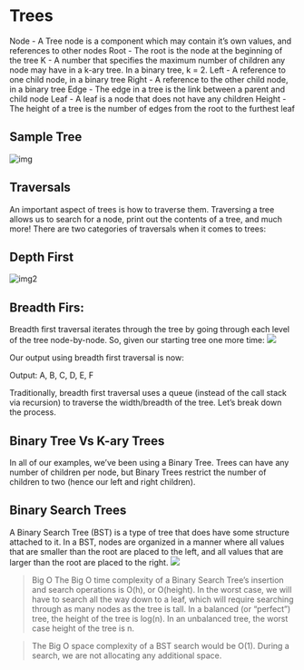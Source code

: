 # Trees

Node - A Tree node is a component which may contain it’s own values, and references to other nodes
Root - The root is the node at the beginning of the tree
K - A number that specifies the maximum number of children any node may have in a k-ary tree. In a binary tree, k = 2.
Left - A reference to one child node, in a binary tree
Right - A reference to the other child node, in a binary tree
Edge - The edge in a tree is the link between a parent and child node
Leaf - A leaf is a node that does not have any children
Height - The height of a tree is the number of edges from the root to the furthest leaf


## Sample Tree
![img](https://codefellows.github.io/common_curriculum/data_structures_and_algorithms/Code_401/class-15/resources/images/BinaryTree1.PNG)

## Traversals
An important aspect of trees is how to traverse them. Traversing a tree allows us to search for a node, print out the contents of a tree, and much more! There are two categories of traversals when it comes to trees:

## Depth First
![img2](https://codefellows.github.io/common_curriculum/data_structures_and_algorithms/Code_401/class-15/resources/images/tree-example.png)

## Breadth Firs:
Breadth first traversal iterates through the tree by going through each level of the tree node-by-node. So, given our starting tree one more time:
![](https://codefellows.github.io/common_curriculum/data_structures_and_algorithms/Code_401/class-15/resources/images/tree-example.png)

Our output using breadth first traversal is now:

Output: A, B, C, D, E, F

Traditionally, breadth first traversal uses a queue (instead of the call stack via recursion) to traverse the width/breadth of the tree. Let’s break down the process.


## Binary Tree Vs K-ary Trees
In all of our examples, we’ve been using a Binary Tree. Trees can have any number of children per node, but Binary Trees restrict the number of children to two (hence our left and right children).

## Binary Search Trees
A Binary Search Tree (BST) is a type of tree that does have some structure attached to it. In a BST, nodes are organized in a manner where all values that are smaller than the root are placed to the left, and all values that are larger than the root are placed to the right.
![](https://codefellows.github.io/common_curriculum/data_structures_and_algorithms/Code_401/class-15/resources/images/BST2.PNG)


> Big O
> The Big O time complexity of a Binary Search Tree’s insertion and search operations is O(h), or O(height). In the worst case, we will have to search all the way down to a leaf, which will require searching through as many nodes as the tree is tall. In a balanced (or “perfect”) tree, the height of the tree is log(n). In an unbalanced tree, the worst case height of the tree is n.

> The Big O space complexity of a BST search would be O(1). During a search, we are not allocating any additional space.
